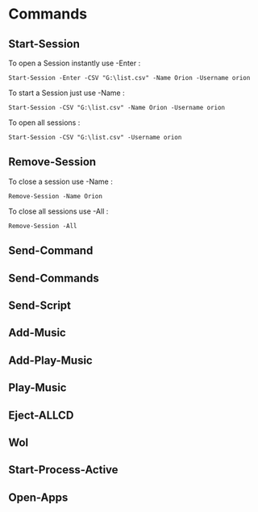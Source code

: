 # Commands
## Start-Session
To open a Session instantly use -Enter :
```pwsh
Start-Session -Enter -CSV "G:\list.csv" -Name Orion -Username orion
```

To start a Session just use -Name :
```pwsh
Start-Session -CSV "G:\list.csv" -Name Orion -Username orion
```

To open all sessions :
```pwsh
Start-Session -CSV "G:\list.csv" -Username orion
```
## Remove-Session
To close a session use -Name :
```pwsh
Remove-Session -Name Orion
```

To close all sessions use -All :
```pwsh
Remove-Session -All
```

## Send-Command
## Send-Commands
## Send-Script
## Add-Music
## Add-Play-Music
## Play-Music
## Eject-ALLCD
## Wol
## Start-Process-Active
## Open-Apps
